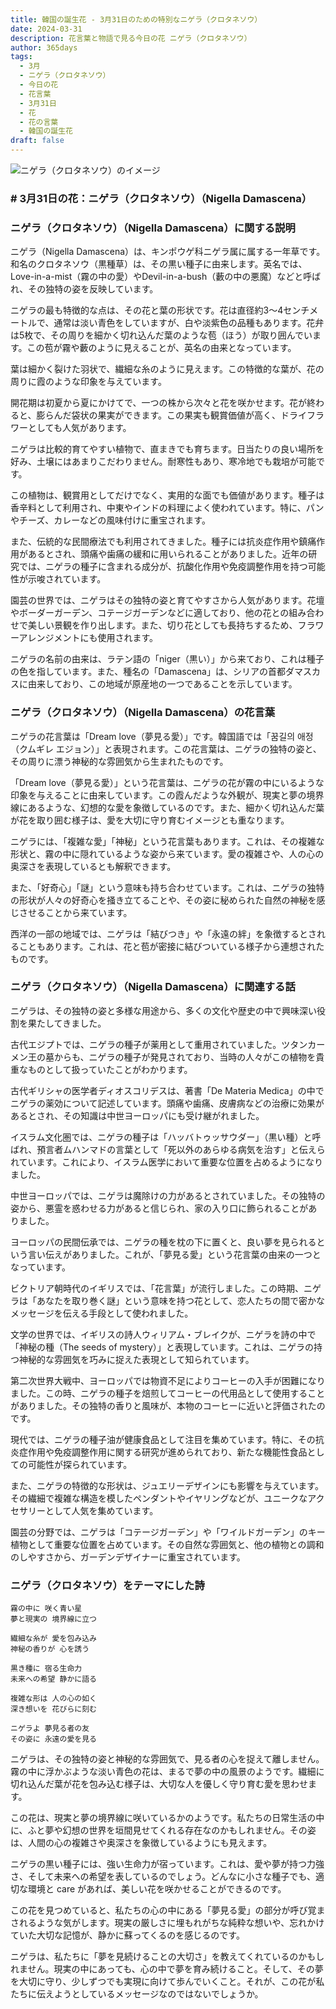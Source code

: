 ```yaml
---
title: 韓国の誕生花 - 3月31日のための特別なニゲラ（クロタネソウ）
date: 2024-03-31
description: 花言葉と物語で見る今日の花 ニゲラ（クロタネソウ）
author: 365days
tags:
  - 3月
  - ニゲラ（クロタネソウ）
  - 今日の花
  - 花言葉
  - 3月31日
  - 花
  - 花の言葉
  - 韓国の誕生花
draft: false
---
```



![ニゲラ（クロタネソウ）のイメージ](https://cdn.pixabay.com/photo/2017/02/04/20/59/nigella-damascena-miss-jekyll-2038376_1280.jpg#center)


### # 3月31日の花：ニゲラ（クロタネソウ）（Nigella Damascena）

### ニゲラ（クロタネソウ）（Nigella Damascena）に関する説明

ニゲラ（Nigella Damascena）は、キンポウゲ科ニゲラ属に属する一年草です。和名のクロタネソウ（黒種草）は、その黒い種子に由来します。英名では、Love-in-a-mist（霧の中の愛）やDevil-in-a-bush（藪の中の悪魔）などと呼ばれ、その独特の姿を反映しています。

ニゲラの最も特徴的な点は、その花と葉の形状です。花は直径約3〜4センチメートルで、通常は淡い青色をしていますが、白や淡紫色の品種もあります。花弁は5枚で、その周りを細かく切れ込んだ葉のような苞（ほう）が取り囲んでいます。この苞が霧や藪のように見えることが、英名の由来となっています。

葉は細かく裂けた羽状で、繊細な糸のように見えます。この特徴的な葉が、花の周りに霞のような印象を与えています。

開花期は初夏から夏にかけてで、一つの株から次々と花を咲かせます。花が終わると、膨らんだ袋状の果実ができます。この果実も観賞価値が高く、ドライフラワーとしても人気があります。

ニゲラは比較的育てやすい植物で、直まきでも育ちます。日当たりの良い場所を好み、土壌にはあまりこだわりません。耐寒性もあり、寒冷地でも栽培が可能です。

この植物は、観賞用としてだけでなく、実用的な面でも価値があります。種子は香辛料として利用され、中東やインドの料理によく使われています。特に、パンやチーズ、カレーなどの風味付けに重宝されます。

また、伝統的な民間療法でも利用されてきました。種子には抗炎症作用や鎮痛作用があるとされ、頭痛や歯痛の緩和に用いられることがありました。近年の研究では、ニゲラの種子に含まれる成分が、抗酸化作用や免疫調整作用を持つ可能性が示唆されています。

園芸の世界では、ニゲラはその独特の姿と育てやすさから人気があります。花壇やボーダーガーデン、コテージガーデンなどに適しており、他の花との組み合わせで美しい景観を作り出します。また、切り花としても長持ちするため、フラワーアレンジメントにも使用されます。

ニゲラの名前の由来は、ラテン語の「niger（黒い）」から来ており、これは種子の色を指しています。また、種名の「Damascena」は、シリアの首都ダマスカスに由来しており、この地域が原産地の一つであることを示しています。

### ニゲラ（クロタネソウ）（Nigella Damascena）の花言葉

ニゲラの花言葉は「Dream love（夢見る愛）」です。韓国語では「꿈길의 애정（クムギレ エジョン）」と表現されます。この花言葉は、ニゲラの独特の姿と、その周りに漂う神秘的な雰囲気から生まれたものです。

「Dream love（夢見る愛）」という花言葉は、ニゲラの花が霧の中にいるような印象を与えることに由来しています。この霞んだような外観が、現実と夢の境界線にあるような、幻想的な愛を象徴しているのです。また、細かく切れ込んだ葉が花を取り囲む様子は、愛を大切に守り育むイメージとも重なります。

ニゲラには、「複雑な愛」「神秘」という花言葉もあります。これは、その複雑な形状と、霧の中に隠れているような姿から来ています。愛の複雑さや、人の心の奥深さを表現しているとも解釈できます。

また、「好奇心」「謎」という意味も持ち合わせています。これは、ニゲラの独特の形状が人々の好奇心を掻き立てることや、その姿に秘められた自然の神秘を感じさせることから来ています。

西洋の一部の地域では、ニゲラは「結びつき」や「永遠の絆」を象徴するとされることもあります。これは、花と苞が密接に結びついている様子から連想されたものです。

### ニゲラ（クロタネソウ）（Nigella Damascena）に関連する話

ニゲラは、その独特の姿と多様な用途から、多くの文化や歴史の中で興味深い役割を果たしてきました。

古代エジプトでは、ニゲラの種子が薬用として重用されていました。ツタンカーメン王の墓からも、ニゲラの種子が発見されており、当時の人々がこの植物を貴重なものとして扱っていたことがわかります。

古代ギリシャの医学者ディオスコリデスは、著書「De Materia Medica」の中でニゲラの薬効について記述しています。頭痛や歯痛、皮膚病などの治療に効果があるとされ、その知識は中世ヨーロッパにも受け継がれました。

イスラム文化圏では、ニゲラの種子は「ハッバトゥッサウダー」（黒い種）と呼ばれ、預言者ムハンマドの言葉として「死以外のあらゆる病気を治す」と伝えられています。これにより、イスラム医学において重要な位置を占めるようになりました。

中世ヨーロッパでは、ニゲラは魔除けの力があるとされていました。その独特の姿から、悪霊を惑わせる力があると信じられ、家の入り口に飾られることがありました。

ヨーロッパの民間伝承では、ニゲラの種を枕の下に置くと、良い夢を見られるという言い伝えがありました。これが、「夢見る愛」という花言葉の由来の一つとなっています。

ビクトリア朝時代のイギリスでは、「花言葉」が流行しました。この時期、ニゲラは「あなたを取り巻く謎」という意味を持つ花として、恋人たちの間で密かなメッセージを伝える手段として使われました。

文学の世界では、イギリスの詩人ウィリアム・ブレイクが、ニゲラを詩の中で「神秘の種（The seeds of mystery）」と表現しています。これは、ニゲラの持つ神秘的な雰囲気を巧みに捉えた表現として知られています。

第二次世界大戦中、ヨーロッパでは物資不足によりコーヒーの入手が困難になりました。この時、ニゲラの種子を焙煎してコーヒーの代用品として使用することがありました。その独特の香りと風味が、本物のコーヒーに近いと評価されたのです。

現代では、ニゲラの種子油が健康食品として注目を集めています。特に、その抗炎症作用や免疫調整作用に関する研究が進められており、新たな機能性食品としての可能性が探られています。

また、ニゲラの特徴的な形状は、ジュエリーデザインにも影響を与えています。その繊細で複雑な構造を模したペンダントやイヤリングなどが、ユニークなアクセサリーとして人気を集めています。

園芸の分野では、ニゲラは「コテージガーデン」や「ワイルドガーデン」のキー植物として重要な位置を占めています。その自然な雰囲気と、他の植物との調和のしやすさから、ガーデンデザイナーに重宝されています。

### ニゲラ（クロタネソウ）をテーマにした詩

    霧の中に 咲く青い星
    夢と現実の 境界線に立つ
    
    繊細な糸が 愛を包み込み
    神秘の香りが 心を誘う
    
    黒き種に 宿る生命力
    未来への希望 静かに語る
    
    複雑な形は 人の心の如く
    深き想いを 花びらに刻む
    
    ニゲラよ 夢見る者の友
    その姿に 永遠の愛を見る

ニゲラは、その独特の姿と神秘的な雰囲気で、見る者の心を捉えて離しません。霧の中に浮かぶような淡い青色の花は、まるで夢の中の風景のようです。繊細に切れ込んだ葉が花を包み込む様子は、大切な人を優しく守り育む愛を思わせます。

この花は、現実と夢の境界線に咲いているかのようです。私たちの日常生活の中に、ふと夢や幻想の世界を垣間見せてくれる存在なのかもしれません。その姿は、人間の心の複雑さや奥深さを象徴しているようにも見えます。

ニゲラの黒い種子には、強い生命力が宿っています。これは、愛や夢が持つ力強さ、そして未来への希望を表しているのでしょう。どんなに小さな種子でも、適切な環境と care があれば、美しい花を咲かせることができるのです。

この花を見つめていると、私たちの心の中にある「夢見る愛」の部分が呼び覚まされるような気がします。現実の厳しさに埋もれがちな純粋な想いや、忘れかけていた大切な記憶が、静かに蘇ってくるのを感じるのです。

ニゲラは、私たちに「夢を見続けることの大切さ」を教えてくれているのかもしれません。現実の中にあっても、心の中で夢を育み続けること。そして、その夢を大切に守り、少しずつでも実現に向けて歩んでいくこと。それが、この花が私たちに伝えようとしているメッセージなのではないでしょうか。
